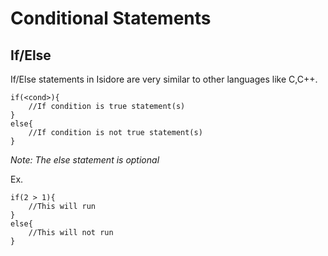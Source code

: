 # Conditional Statements
## If/Else
If/Else statements in Isidore are very similar to other languages like C,C++. 

    if(<cond>){
        //If condition is true statement(s)
    }
    else{
        //If condition is not true statement(s)
    }

*Note: The else statement is optional*

Ex.

    if(2 > 1){
        //This will run
    }
    else{
        //This will not run
    }